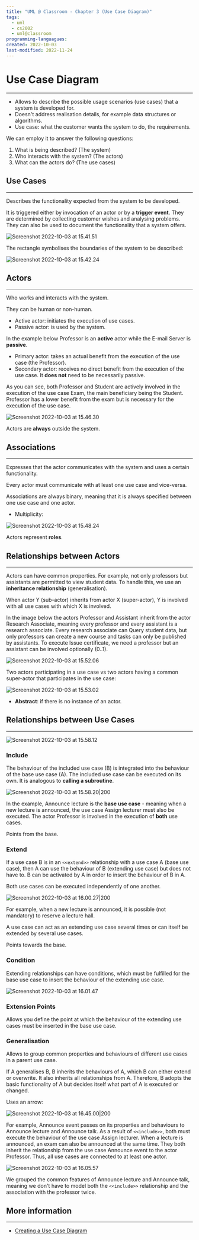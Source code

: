 ```yaml
---
title: "UML @ Classroom - Chapter 3 (Use Case Diagram)" 
tags:
  - uml
  - cs2002
  - uml@classroom
programming-languagues:
created: 2022-10-03
last-modified: 2022-11-24
---
```

# Use Case Diagram
---
- Allows to describe the possible usage scenarios (use cases) that a system is developed for.
- Doesn't address realisation details, for example data structures or algorithms.
- Use case: what the customer wants the system to do, the requirements.

We can employ it to answer the following questions:

1. What is being described? (The system)
2. Who interacts with the system? (The actors)
3. What can the actors do? (The use cases)

## Use Cases
---
Describes the functionality expected from the system to be developed.

It is triggered either by invocation of an actor or by a **trigger event**. They are determined by collecting customer wishes and analysing problems. They can also be used to document the functionality that a system offers.

![Screenshot 2022-10-03 at 15.41.51](notes/images/Screenshot%202022-10-03%20at%2015.41.51.png)

The rectangle symbolises the boundaries of the system to be described:

![Screenshot 2022-10-03 at 15.42.24](notes/images/Screenshot%202022-10-03%20at%2015.42.24.png)

## Actors
---
Who works and interacts with the system.

They can be human or non-human.

- Active actor: initiates the execution of use cases.
- Passive actor: is used by the system.

In the example below Professor is an **active** actor while the E-mail Server is **passive**.

- Primary actor: takes an actual benefit from the execution of the use case (the Professor).
- Secondary actor: receives no direct benefit from the execution of the use case. It **does not** need to be necessarily passive.

As you can see, both Professor and Student are actively involved in the execution of the use case Exam, the main beneficiary being the Student. Professor has a lower benefit from the exam but is necessary for the execution of the use case.

![Screenshot 2022-10-03 at 15.46.30](notes/images/Screenshot%202022-10-03%20at%2015.46.30.png)

Actors are **always** outside the system.

## Associations
---
Expresses that the actor communicates with the system and uses a certain functionality.

Every actor must communicate with at least one use case and vice-versa.

Associations are always binary, meaning that it is always specified between one use case and one actor.

- Multiplicity:

![Screenshot 2022-10-03 at 15.48.24](notes/images/Screenshot%202022-10-03%20at%2015.48.24.png)

Actors represent **roles**.

## Relationships between Actors
---
Actors can have common properties. For example, not only professors but assistants are permitted to view student data. To handle this, we use an **inheritance relationship** (generalisation).

When actor Y (sub-actor) inherits from actor X (super-actor), Y is involved with all use cases with which X is involved.

In the image below the actors Professor and Assistant inherit from the actor Research Associate, meaning every professor and every assistant is a research associate. Every research associate can Query student data, but only professors can create a new course and tasks can only be published by assistants. To execute Issue certificate, we need a professor but an assistant can be involved optionally (0..1).

![Screenshot 2022-10-03 at 15.52.06](notes/images/Screenshot%202022-10-03%20at%2015.52.06.png)

Two actors participating in a use case vs two actors having a common super-actor that participates in the use case:

![Screenshot 2022-10-03 at 15.53.02](notes/images/Screenshot%202022-10-03%20at%2015.53.02.png)

- **Abstract**: if there is no instance of an actor.

## Relationships between Use Cases
---
![Screenshot 2022-10-03 at 15.58.12](notes/images/Screenshot%202022-10-03%20at%2015.58.12.png)

### Include
The behaviour of the included use case (B) is integrated into the behaviour of the base use case (A). The included use case can be executed on its own. It is analogous to **calling a subroutine**.

![Screenshot 2022-10-03 at 15.58.20|200](notes/images/Screenshot%202022-10-03%20at%2015.58.20.png)

In the example, Announce lecture is the **base use case** - meaning when a new lecture is announced, the use case Assign lecturer must also be executed. The actor Professor is involved in the execution of **both** use cases.

Points from the base.

### Extend
If a use case B is in an `<<extend>>` relationship with a use case A (base use case), then A can use the behaviour of B (extending use case) but does not have to. B can be activated by A in order to insert the behaviour of B in A.

Both use cases can be executed independently of one another.

![Screenshot 2022-10-03 at 16.00.27|200](notes/images/Screenshot%202022-10-03%20at%2016.00.27.png)

For example, when a new lecture is announced, it is possible (not mandatory) to reserve a lecture hall. 

A use case can act as an extending use case several times or can itself be extended by several use cases.

Points towards the base.

### Condition
Extending relationships can have conditions, which must be fulfilled for the base use case to insert the behaviour of the extending use case.

![Screenshot 2022-10-03 at 16.01.47](notes/images/Screenshot%202022-10-03%20at%2016.01.47.png)

### Extension Points
Allows you define the point at which the behaviour of the extending use cases must be inserted in the base use case.

### Generalisation
Allows to group common properties and behaviours of different use cases in a parent use case.

If A generalises B, B inherits the behaviours of A, which B can either extend or overwrite. It also inherits all relationships from A. Therefore, B adopts the basic functionality of A but decides itself what part of A is executed or changed.

Uses an arrow:

![Screenshot 2022-10-03 at 16.45.00|200](notes/images/Screenshot%202022-10-03%20at%2016.45.00.png)

For example, Announce event passes on its properties and behaviours to Announce lecture and Announce talk. As a result of `<<include>>`, both must execute the behaviour of the use case Assign lecturer. When a lecture is announced, an exam can also be announced at the same time. They both inherit the relationship from the use case Announce event to the actor Professor. Thus, all use cases are connected to at least one actor.

![Screenshot 2022-10-03 at 16.05.57](notes/images/Screenshot%202022-10-03%20at%2016.05.57.png)

We grouped the common features of Announce lecture and Announce talk, meaning we don't have to model both the `<<include>>` relationship and the association with the professor twice.

## More information
---
- [Creating a Use Case Diagram](notes/university/creating-a-use-case-diagram.md)